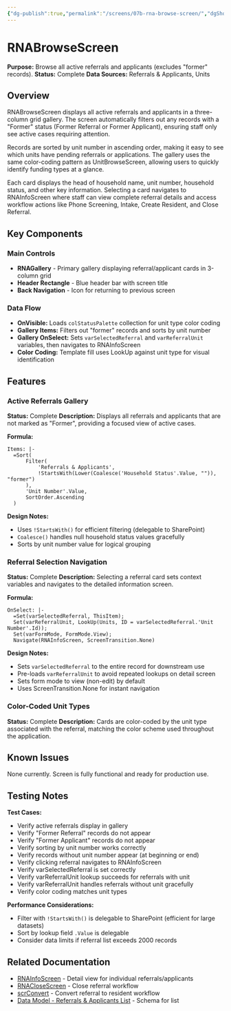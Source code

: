 ```yaml
---
{"dg-publish":true,"permalink":"/screens/07b-rna-browse-screen/","dgShowToc":true}
---
```


# RNABrowseScreen

**Purpose:** Browse all active referrals and applicants (excludes "former" records).
**Status:** Complete
**Data Sources:** Referrals & Applicants, Units

## Overview

RNABrowseScreen displays all active referrals and applicants in a three-column grid gallery. The screen automatically filters out any records with a "Former" status (Former Referral or Former Applicant), ensuring staff only see active cases requiring attention.

Records are sorted by unit number in ascending order, making it easy to see which units have pending referrals or applications. The gallery uses the same color-coding pattern as UnitBrowseScreen, allowing users to quickly identify funding types at a glance.

Each card displays the head of household name, unit number, household status, and other key information. Selecting a card navigates to RNAInfoScreen where staff can view complete referral details and access workflow actions like Phone Screening, Intake, Create Resident, and Close Referral.

## Key Components

### Main Controls
- **RNAGallery** - Primary gallery displaying referral/applicant cards in 3-column grid
- **Header Rectangle** - Blue header bar with screen title
- **Back Navigation** - Icon for returning to previous screen

### Data Flow
- **OnVisible:** Loads `colStatusPalette` collection for unit type color coding
- **Gallery Items:** Filters out "former" records and sorts by unit number
- **Gallery OnSelect:** Sets `varSelectedReferral` and `varReferralUnit` variables, then navigates to RNAInfoScreen
- **Color Coding:** Template fill uses LookUp against unit type for visual identification

## Features

### Active Referrals Gallery
**Status:** Complete
**Description:** Displays all referrals and applicants that are not marked as "Former", providing a focused view of active cases.

**Formula:**
```powerapps
Items: |-
  =Sort(
      Filter(
          'Referrals & Applicants',
          !StartsWith(Lower(Coalesce('Household Status'.Value, "")), "former")
      ),
      'Unit Number'.Value,
      SortOrder.Ascending
  )
```

**Design Notes:**
- Uses `!StartsWith()` for efficient filtering (delegable to SharePoint)
- `Coalesce()` handles null household status values gracefully
- Sorts by unit number value for logical grouping

### Referral Selection Navigation
**Status:** Complete
**Description:** Selecting a referral card sets context variables and navigates to the detailed information screen.

**Formula:**
```powerapps
OnSelect: |-
  =Set(varSelectedReferral, ThisItem);
  Set(varReferralUnit, LookUp(Units, ID = varSelectedReferral.'Unit Number'.Id));
  Set(varFormMode, FormMode.View);
  Navigate(RNAInfoScreen, ScreenTransition.None)
```

**Design Notes:**
- Sets `varSelectedReferral` to the entire record for downstream use
- Pre-loads `varReferralUnit` to avoid repeated lookups on detail screen
- Sets form mode to view (non-edit) by default
- Uses ScreenTransition.None for instant navigation

### Color-Coded Unit Types
**Status:** Complete
**Description:** Cards are color-coded by the unit type associated with the referral, matching the color scheme used throughout the application.

## Known Issues

None currently. Screen is fully functional and ready for production use.

## Testing Notes

**Test Cases:**
- Verify active referrals display in gallery
- Verify "Former Referral" records do not appear
- Verify "Former Applicant" records do not appear
- Verify sorting by unit number works correctly
- Verify records without unit number appear (at beginning or end)
- Verify clicking referral navigates to RNAInfoScreen
- Verify varSelectedReferral is set correctly
- Verify varReferralUnit lookup succeeds for referrals with unit
- Verify varReferralUnit handles referrals without unit gracefully
- Verify color coding matches unit types

**Performance Considerations:**
- Filter with `!StartsWith()` is delegable to SharePoint (efficient for large datasets)
- Sort by lookup field `.Value` is delegable
- Consider data limits if referral list exceeds 2000 records

## Related Documentation

- [RNAInfoScreen](07e-RNAInfoScreen.md) - Detail view for individual referrals/applicants
- [RNACloseScreen](07i-RNACloseScreen.md) - Close referral workflow
- [scrConvert](07g-scrConvert.md) - Convert referral to resident workflow
- [Data Model - Referrals & Applicants List](../03-Data-Model.md#referrals--applicants-list) - Schema for list
